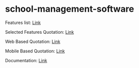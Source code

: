 # school-management-software

Features list: <a href="https://afsarkhan10182.github.io/school-management-software/" target="_blank">Link</a>

Selected Features Quotation: <a href="https://afsarkhan10182.github.io/school-management-software/School-Quotation-Essential.html" target="_blank">Link</a>

Web Based Quotation: <a href="https://afsarkhan10182.github.io/school-management-software/School-Quotation-Web.html" target="_blank">Link</a>

Mobile Based Quotation: <a href="https://afsarkhan10182.github.io/school-management-software/School-Quotation-Mobile.html" target="_blank">Link</a>

Documentation: <a href="https://afsarkhan10182.github.io/school-management-software/documentation/" target="_blank">Link</a>
